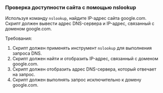 
### Проверка доступности сайта с помощью nslookup

Используя команду `nslookup`, найдите IP-адрес сайта google.com. Скрипт должен вывести адрес DNS-сервера и IP-адрес, связанный с доменом google.com.

Требования:
1. Скрипт должен применять инструмент `nslookup` для выполнения запроса DNS. 
2. Скрипт должен найти и отобразить IP-адрес, связанный с доменом google.com. 
3. Скрипт должен отобразить адрес DNS-сервера, который отвечает на запрос. 
4. Скрипт должен выполнять запрос исключительно к домену google.com.